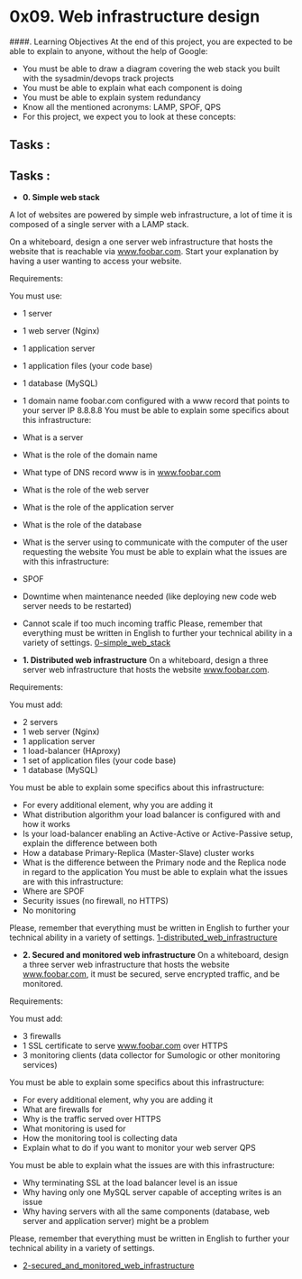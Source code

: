
# 0x09. Web infrastructure design

####. Learning Objectives
At the end of this project, you are expected to be able to explain to anyone, without the help of Google:
* You must be able to draw a diagram covering the web stack you built with the sysadmin/devops track projects
* You must be able to explain what each component is doing
* You must be able to explain system redundancy
* Know all the mentioned acronyms: LAMP, SPOF, QPS
* For this project, we expect you to look at these concepts:

## Tasks : 


## Tasks : 


* **0. Simple web stack**

A lot of websites are powered by simple web infrastructure, a lot of time it is composed of a single server with a LAMP stack.

On a whiteboard, design a one server web infrastructure that hosts the website that is reachable via www.foobar.com. Start your explanation by having a user wanting to access your website.

Requirements:

You must use:
* 1 server
* 1 web server (Nginx)
* 1 application server
* 1 application files (your code base)
* 1 database (MySQL)
* 1 domain name foobar.com configured with a www record that points to your server IP 8.8.8.8
You must be able to explain some specifics about this infrastructure:
* What is a server
* What is the role of the domain name
* What type of DNS record www is in www.foobar.com
* What is the role of the web server
* What is the role of the application server
* What is the role of the database
* What is the server using to communicate with the computer of the user requesting the website
You must be able to explain what the issues are with this infrastructure:
* SPOF
* Downtime when maintenance needed (like deploying new code web server needs to be restarted)
* Cannot scale if too much incoming traffic
Please, remember that everything must be written in English to further your technical ability in a variety of settings.
[0-simple_web_stack](0-simple_web_stack)

* **1. Distributed web infrastructure**
 On a whiteboard, design a three server web infrastructure that hosts the website www.foobar.com.

Requirements:

You must add:
* 2 servers
* 1 web server (Nginx)
* 1 application server
* 1 load-balancer (HAproxy)
* 1 set of application files (your code base)
* 1 database (MySQL)

You must be able to explain some specifics about this infrastructure:
* For every additional element, why you are adding it
* What distribution algorithm your load balancer is configured with and how it works
* Is your load-balancer enabling an Active-Active or Active-Passive setup, explain the difference between both
* How a database Primary-Replica (Master-Slave) cluster works
* What is the difference between the Primary node and the Replica node in regard to the application
You must be able to explain what the issues are with this infrastructure:
* Where are SPOF
* Security issues (no firewall, no HTTPS)
* No monitoring

Please, remember that everything must be written in English to further your technical ability in a variety of settings.
[1-distributed_web_infrastructure](21-distributed_web_infrastructure)
  
* **2. Secured and monitored web infrastructure**
On a whiteboard, design a three server web infrastructure that hosts the website www.foobar.com, it must be secured, serve encrypted traffic, and be monitored.

Requirements:

You must add:
* 3 firewalls
* 1 SSL certificate to serve www.foobar.com over HTTPS
* 3 monitoring clients (data collector for Sumologic or other monitoring services)

You must be able to explain some specifics about this infrastructure:
* For every additional element, why you are adding it
* What are firewalls for
* Why is the traffic served over HTTPS
* What monitoring is used for
* How the monitoring tool is collecting data
* Explain what to do if you want to monitor your web server QPS

You must be able to explain what the issues are with this infrastructure:
* Why terminating SSL at the load balancer level is an issue
* Why having only one MySQL server capable of accepting writes is an issue
* Why having servers with all the same components (database, web server and application server) might be a problem

Please, remember that everything must be written in English to further your technical ability in a variety of settings.
 * [2-secured_and_monitored_web_infrastructure](2-secured_and_monitored_web_infrastructure)

